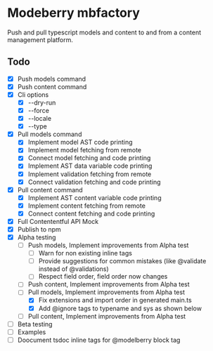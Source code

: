 # Modeberry mbfactory

Push and pull typescript models and content to and from a content management platform.

## Todo

- [x] Push models command
- [x] Push content command
- [x] Cli options
  - [x] --dry-run
  - [x] --force
  - [x] --locale
  - [x] --type
- [x] Pull models command
  - [x] Implement model AST code printing
  - [x] Implement model fetching from remote
  - [x] Connect model fetching and code printing
  - [x] Implement AST data variable code printing
  - [x] Implement validation fetching from remote
  - [x] Connect validation fetching and code printing
- [x] Pull content command
  - [x] Implement AST content variable code printing
  - [x] Implement content fetching from remote
  - [x] Connect content fetching and code printing
- [x] Full Contententful API Mock
- [x] Publish to npm
- [x] Alpha testing
  - [ ] Push models, Implement improvements from Alpha test
    - [ ] Warn for non existing inline tags
    - [ ] Provide suggestions for common mistakes (like @validate instead of @validations)
    - [ ] Respect field order, field order now changes
  - [ ] Push content, Implement improvements from Alpha test
  - [ ] Pull models, Implement improvements from Alpha test
    - [x] Fix extensions and import order in generated main.ts
    - [x] Add @ignore tags to typename and sys as shown below
  - [ ] Pull content, Implement improvements from Alpha test
- [ ] Beta testing
- [ ] Examples
- [ ] Doocument tsdoc inline tags for @modelberry block tag
